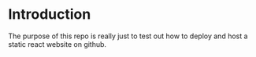 # Introduction 
The purpose of this repo is really just to test out how to deploy and host a static react website on github.